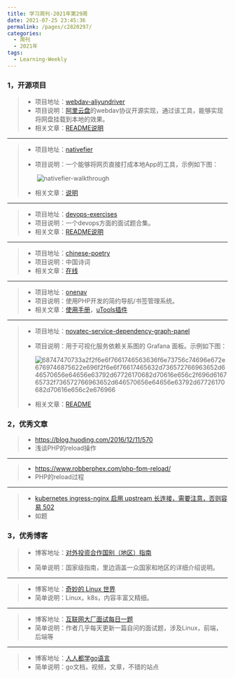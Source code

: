 ```yaml
---
title: 学习周刊-2021年第29周
date: 2021-07-25 23:45:36
permalink: /pages/c2820297/
categories:
  - 周刊
  - 2021年
tags:
  - Learning-Weekly
---
```


### **1，开源项目**

> - 项目地址：[webdav-aliyundriver](https://github.com/zxbu/webdav-aliyundriver)
> - 项目说明：[阿里云盘](https://www.aliyundrive.com/)的webdav协议开源实现，通过该工具，能够实现将网盘挂载到本地的效果。
> - 相关文章：[README说明](https://github.com/zxbu/webdav-aliyundriver/blob/main/README.md)

---

> - 项目地址：[nativefier](https://github.com/nativefier/nativefier)
>
> - 项目说明：一个能够将网页直接打成本地App的工具，示例如下图：
>
>   ​	![nativefier-walkthrough](https://tvax1.sinaimg.cn/large/008k1Yt0ly1gsl9c3caj9g30se0h3u0x.gif)
>
> - 相关文章：[说明](https://github.com/nativefier/nativefier/blob/master/CATALOG.md)

---

> - 项目地址：[devops-exercises](https://github.com/bregman-arie/devops-exercises)
> - 项目说明：一个devops方面的面试题合集。
> - 相关文章：[README说明](https://github.com/bregman-arie/devops-exercises/blob/master/README-zh_CN.md#jenkins-beginner)

---

> - 项目地址：[chinese-poetry](https://github.com/chinese-poetry)
> - 项目说明：中国诗词
> - 相关文章：[在线](https://poetry.totoro.site/)

---

> - 项目地址：[onenav](https://github.com/helloxz/onenav)
> - 项目说明：使用PHP开发的简约导航/书签管理系统。
> - 相关文章：[使用手册](https://www.yuque.com/helloz/onenav)，[uTools插件](https://www.yuque.com/helloz/onenav/ygssde)

---

> - 项目地址：[novatec-service-dependency-graph-panel](https://github.com/NovatecConsulting/novatec-service-dependency-graph-panel)
>
> - 项目说明：用于可视化服务依赖关系图的 Grafana 面板。示例如下图：
>
>   ![68747470733a2f2f6e6f7661746563636f6e73756c74696e672e6769746875622e696f2f6e6f76617465632d736572766963652d646570656e64656e63792d67726170682d70616e656c2f696d616765732f736572766963652d646570656e64656e63792d67726170682d70616e656c2e676966](https://tva3.sinaimg.cn/large/008k1Yt0ly1gsoc0e60dag30qo0fqkjn.gif)
>
> - 相关文章：[README](https://github.com/NovatecConsulting/novatec-service-dependency-graph-panel/blob/master/README.md)

### **2，优秀文章**

> - https://blog.huoding.com/2016/12/11/570
>- 浅谈PHP的reload操作

----

>  - https://www.robberphex.com/php-fpm-reload/
>  -  PHP的reload过程

----

>  -  [kubernetes ingress-nginx 启用 upstream 长连接，需要注意，否则容易 502](https://www.lijiaocn.com/%E9%97%AE%E9%A2%98/2019/12/04/nginx-keep-alive-problem.html)
>  - 如题

### **3，优秀博客**

> - 博客地址：[对外投资合作国别（地区）指南](http://fec.mofcom.gov.cn/article/gbdqzn/indexphone.shtml#)
>
> - 简单说明：国家级指南，里边涵盖一众国家和地区的详细介绍说明。

----

> - 博客地址：[奇妙的 Linux 世界](https://www.hi-linux.com/)
> - 简单说明：Linux，k8s，内容丰富又精细。

---

> - 博客地址：[互联网大厂面试每日一题](https://q.shanyue.tech/)
> - 简单说明：作者几乎每天更新一篇自问的面试题，涉及Linux，前端，后端等

---

> - 博客地址：[人人都学go语言](http://golang.ren/)
> - 简单说明：go文档，视频，文章，不错的站点